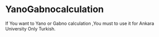 # YanoGabnocalculation
If You want to Yano or Gabno calculation ,You must to use it for Ankara University
Only Turkish.
